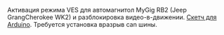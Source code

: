 Активация режима VES для автомагнитол MyGig RB2 (Jeep GrangCherokee WK2) и разблокировка видео-в-движении. [Скетч для Arduino](/VES_on_D_WK2/VES_on_D_WK2.ino). Требуется установка вразрыв can шины.
